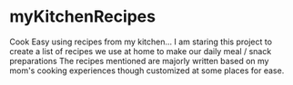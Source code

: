 # myKitchenRecipes
Cook Easy using recipes from my kitchen...
I am staring this project to create a list of recipes we use at home to make our daily meal / snack preparations
The recipes mentioned are majorly written based on my mom's cooking experiences though customized at some places for ease.
